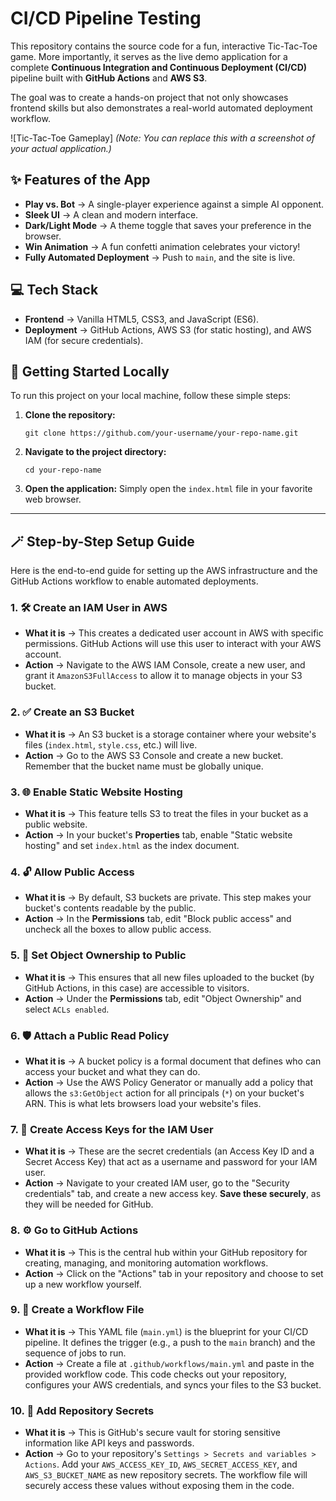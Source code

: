 # CI/CD Pipeline Testing 

This repository contains the source code for a fun, interactive Tic-Tac-Toe game. More importantly, it serves as the live demo application for a complete **Continuous Integration and Continuous Deployment (CI/CD)** pipeline built with **GitHub Actions** and **AWS S3**.

The goal was to create a hands-on project that not only showcases frontend skills but also demonstrates a real-world automated deployment workflow.

![Tic-Tac-Toe Gameplay]
*(Note: You can replace this with a screenshot of your actual application.)*

## ✨ Features of the App

- **Play vs. Bot** -> A single-player experience against a simple AI opponent.
- **Sleek UI** -> A clean and modern interface.
- **Dark/Light Mode** -> A theme toggle that saves your preference in the browser.
- **Win Animation** -> A fun confetti animation celebrates your victory!
- **Fully Automated Deployment** -> Push to `main`, and the site is live.

## 💻 Tech Stack

- **Frontend** -> Vanilla HTML5, CSS3, and JavaScript (ES6).
- **Deployment** -> GitHub Actions, AWS S3 (for static hosting), and AWS IAM (for secure credentials).

## 🚀 Getting Started Locally

To run this project on your local machine, follow these simple steps:

1.  **Clone the repository:**
    ```
    git clone https://github.com/your-username/your-repo-name.git
    ```

2.  **Navigate to the project directory:**
    ```
    cd your-repo-name
    ```

3.  **Open the application:**
    Simply open the `index.html` file in your favorite web browser.

---

## 🪄 Step-by-Step Setup Guide

Here is the end-to-end guide for setting up the AWS infrastructure and the GitHub Actions workflow to enable automated deployments.

### 1. 🛠 Create an IAM User in AWS
- **What it is** -> This creates a dedicated user account in AWS with specific permissions. GitHub Actions will use this user to interact with your AWS account.
- **Action** -> Navigate to the AWS IAM Console, create a new user, and grant it `AmazonS3FullAccess` to allow it to manage objects in your S3 bucket.

### 2. ✅ Create an S3 Bucket
- **What it is** -> An S3 bucket is a storage container where your website's files (`index.html`, `style.css`, etc.) will live.
- **Action** -> Go to the AWS S3 Console and create a new bucket. Remember that the bucket name must be globally unique.

### 3. 🌐 Enable Static Website Hosting
- **What it is** -> This feature tells S3 to treat the files in your bucket as a public website.
- **Action** -> In your bucket's **Properties** tab, enable "Static website hosting" and set `index.html` as the index document.

### 4. 🔓 Allow Public Access
- **What it is** -> By default, S3 buckets are private. This step makes your bucket's contents readable by the public.
- **Action** -> In the **Permissions** tab, edit "Block public access" and uncheck all the boxes to allow public access.

### 5. 👥 Set Object Ownership to Public
- **What it is** -> This ensures that all new files uploaded to the bucket (by GitHub Actions, in this case) are accessible to visitors.
- **Action** -> Under the **Permissions** tab, edit "Object Ownership" and select `ACLs enabled`.

### 6. 🛡 Attach a Public Read Policy
- **What it is** -> A bucket policy is a formal document that defines who can access your bucket and what they can do.
- **Action** -> Use the AWS Policy Generator or manually add a policy that allows the `s3:GetObject` action for all principals (`*`) on your bucket's ARN. This is what lets browsers load your website's files.

### 7. 🔑 Create Access Keys for the IAM User
- **What it is** -> These are the secret credentials (an Access Key ID and a Secret Access Key) that act as a username and password for your IAM user.
- **Action** -> Navigate to your created IAM user, go to the "Security credentials" tab, and create a new access key. **Save these securely**, as they will be needed for GitHub.

### 8. ⚙️ Go to GitHub Actions
- **What it is** -> This is the central hub within your GitHub repository for creating, managing, and monitoring automation workflows.
- **Action** -> Click on the "Actions" tab in your repository and choose to set up a new workflow yourself.

### 9. 📄 Create a Workflow File
- **What it is** -> This YAML file (`main.yml`) is the blueprint for your CI/CD pipeline. It defines the trigger (e.g., a push to the `main` branch) and the sequence of jobs to run.
- **Action** -> Create a file at `.github/workflows/main.yml` and paste in the provided workflow code. This code checks out your repository, configures your AWS credentials, and syncs your files to the S3 bucket.

### 10. 🤫 Add Repository Secrets
- **What it is** -> This is GitHub's secure vault for storing sensitive information like API keys and passwords.
- **Action** -> Go to your repository's `Settings > Secrets and variables > Actions`. Add your `AWS_ACCESS_KEY_ID`, `AWS_SECRET_ACCESS_KEY`, and `AWS_S3_BUCKET_NAME` as new repository secrets. The workflow file will securely access these values without exposing them in the code.

